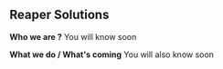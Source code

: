 ## Reaper Solutions

**Who we are ?**
You will know soon

**What we do / What's coming**
You will also know soon
